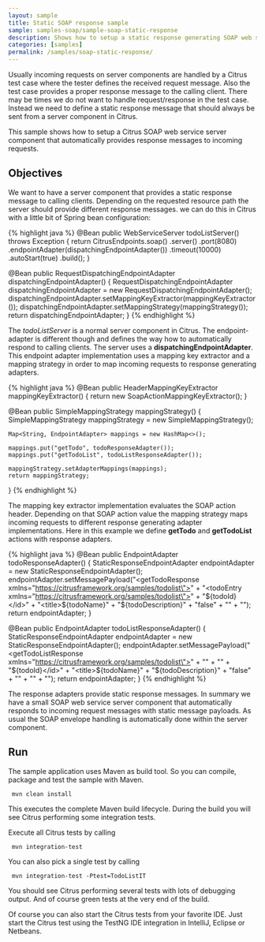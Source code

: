 ```yaml
---
layout: sample
title: Static SOAP response sample
sample: samples-soap/sample-soap-static-response
description: Shows how to setup a static response generating SOAP web service server component
categories: [samples]
permalink: /samples/soap-static-response/
---
```


Usually incoming requests on server components are handled by a Citrus test case where the tester defines the received request message. Also the test
case provides a proper response message to the calling client. There may be times we do not want to handle request/response in the test case. Instead we
need to define a static response message that should always be sent from a server component in Citrus.

This sample shows how to setup a Citrus SOAP web service server component that automatically provides response messages to incoming requests.

Objectives
---------

We want to have a server component that provides a static response message to calling clients. Depending on the requested resource path the server
should provide different response messages. we can do this in Citrus with a little bit of Spring bean configuration:

{% highlight java %}
@Bean
public WebServiceServer todoListServer() throws Exception {
    return CitrusEndpoints.soap()
            .server()
            .port(8080)
            .endpointAdapter(dispatchingEndpointAdapter())
            .timeout(10000)
            .autoStart(true)
            .build();
}

@Bean
public RequestDispatchingEndpointAdapter dispatchingEndpointAdapter() {
    RequestDispatchingEndpointAdapter dispatchingEndpointAdapter = new RequestDispatchingEndpointAdapter();
    dispatchingEndpointAdapter.setMappingKeyExtractor(mappingKeyExtractor());
    dispatchingEndpointAdapter.setMappingStrategy(mappingStrategy());
    return dispatchingEndpointAdapter;
}
{% endhighlight %}

The *todoListServer* is a normal server component in Citrus. The endpoint-adapter is different though and defines the way how to automatically respond to calling clients.
The server uses a **dispatchingEndpointAdapter**. This endpoint adapter implementation uses a mapping key extractor and a mapping strategy in order to map incoming requests to response generating
adapters.

{% highlight java %}
@Bean
public HeaderMappingKeyExtractor mappingKeyExtractor() {
    return new SoapActionMappingKeyExtractor();
}

@Bean
public SimpleMappingStrategy mappingStrategy() {
    SimpleMappingStrategy mappingStrategy = new SimpleMappingStrategy();

    Map<String, EndpointAdapter> mappings = new HashMap<>();

    mappings.put("getTodo", todoResponseAdapter());
    mappings.put("getTodoList", todoListResponseAdapter());

    mappingStrategy.setAdapterMappings(mappings);
    return mappingStrategy;
}
{% endhighlight %}

The mapping key extractor implementation evaluates the SOAP action header. Depending on that SOAP action value the
mapping strategy maps incoming requests to different response generating adapter implementations. Here in this example we define **getTodo** and **getTodoList** actions with response
adapters.

{% highlight java %}
@Bean
public EndpointAdapter todoResponseAdapter() {
    StaticResponseEndpointAdapter endpointAdapter = new StaticResponseEndpointAdapter();
    endpointAdapter.setMessagePayload("<getTodoResponse xmlns=\"https://citrusframework.org/samples/todolist\">" +
                "<todoEntry xmlns=\"https://citrusframework.org/samples/todolist\">" +
                    "<id>${todoId}</id>" +
                    "<title>${todoName}</title>" +
                    "<description>${todoDescription}</description>" +
                    "<done>false</done>" +
                "</todoEntry>" +
            "</getTodoResponse>");
    return endpointAdapter;
}

@Bean
public EndpointAdapter todoListResponseAdapter() {
    StaticResponseEndpointAdapter endpointAdapter = new StaticResponseEndpointAdapter();
    endpointAdapter.setMessagePayload("<getTodoListResponse xmlns=\"https://citrusframework.org/samples/todolist\">" +
                "<list>" +
                    "<todoEntry>" +
                        "<id>${todoId}</id>" +
                        "<title>${todoName}</title>" +
                        "<description>${todoDescription}</description>" +
                        "<done>false</done>" +
                    "</todoEntry>" +
                "</list>" +
            "</getTodoListResponse>");
    return endpointAdapter;
}
{% endhighlight %}

The response adapters provide static response messages. In summary we have a small SOAP web service server component that automatically responds to incoming request messages
with static message payloads. As usual the SOAP envelope handling is automatically done within the server component.

Run
---------

The sample application uses Maven as build tool. So you can compile, package and test the
sample with Maven.
 
     mvn clean install
    
This executes the complete Maven build lifecycle. During the build you will see Citrus performing some integration tests.

Execute all Citrus tests by calling

     mvn integration-test

You can also pick a single test by calling

     mvn integration-test -Ptest=TodoListIT

You should see Citrus performing several tests with lots of debugging output. 
And of course green tests at the very end of the build.

Of course you can also start the Citrus tests from your favorite IDE.
Just start the Citrus test using the TestNG IDE integration in IntelliJ, Eclipse or Netbeans.